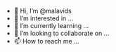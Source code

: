 - 👋 Hi, I’m @malavids
- 👀 I’m interested in ...
- 🌱 I’m currently learning ...
- 💞️ I’m looking to collaborate on ...
- 📫 How to reach me ...

<!---
malavids/malavids is a ✨ special ✨ repository because its `README.md` (this file) appears on your GitHub profile.
You can click the Preview link to take a look at your changes.
--->
